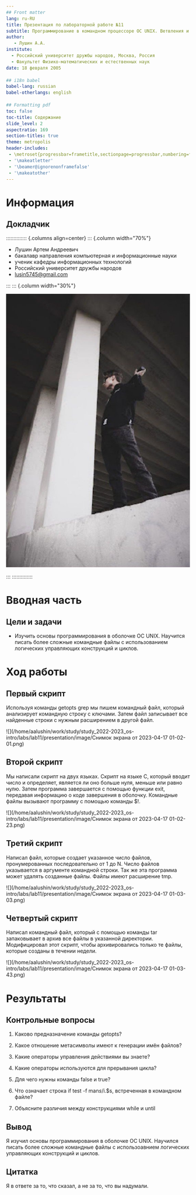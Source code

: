 ```yaml
---
## Front matter
lang: ru-RU
title: Презентация по лабораторной работе №11
subtitle: Программирование в командном процессоре ОС UNIX. Ветвления и циклы
author:
   - Лушин А.А.
institute:
  - Российский университет дружбы народов, Москва, Россия
  - Факультет Физико-математических и естественных наук
date: 18 февраля 2005

## i18n babel
babel-lang: russian
babel-otherlangs: english

## Formatting pdf
toc: false
toc-title: Содержание
slide_level: 2
aspectratio: 169
section-titles: true
theme: metropolis
header-includes:
 - \metroset{progressbar=frametitle,sectionpage=progressbar,numbering=fraction}
 - '\makeatletter'
 - '\beamer@ignorenonframefalse'
 - '\makeatother'
---
```


# Информация

## Докладчик

:::::::::::::: {.columns align=center}
::: {.column width="70%"}

  * Лушин Артем Андреевич
  * бакалавр направления компьютерная и информационные науки
  * ученик кафедры информационных технологий
  * Российский университет дружбы народов
  * [lusin5745@gmail.com](lusin5745@gmail.com)


:::
::: {.column width="30%"}

![](./image/mee.jpg)

:::
::::::::::::::

# Вводная часть

## Цели и задачи

- Изучить основы программирования в оболочке ОС UNIX. Научится писать более
сложные командные файлы с использованием логических управляющих конструкций
и циклов.

# Ход работы

## Первый скрипт


Используя команды getopts grep мы пишем командный файл, который анализирует командную строку с ключами. Затем файл записывает все найденные строки с нужным расширением в другой файл.

![](/home/aalushin/work/study/study_2022-2023_os-intro/labs/lab11/presentation/image/Снимок экрана от 2023-04-17 01-02-01.png)

## Второй скрипт

Мы написали скрипт на двух языках. Скрипт на языке С, который вводит число и определяет, является ли оно больше нуля, меньше или равно нулю. Затем программа завершается с помощью функции exit, передавая информацию о коде завершения в оболочку. Командные файлы вызывают программу с помощью команды $!.

![](/home/aalushin/work/study/study_2022-2023_os-intro/labs/lab11/presentation/image/Снимок экрана от 2023-04-17 01-02-23.png)

## Третий скрипт

Написал файл, которые создает указанное число файлов, пронумерованных последовательно от 1 до N. Число файлов указывается в аргументе командной строки. Так же эта программа может удалять созданные файлы. Файлы имеют расширение tmp.

![](/home/aalushin/work/study/study_2022-2023_os-intro/labs/lab11/presentation/image/Снимок экрана от 2023-04-17 01-03-03.png)

## Четвертый скрипт

Написал командный файл, который с помощью команды tar запаковывает в архив все файлы в указанной директории. Модифицировал этот скрипт, чтобы архивировались только те файлы, которые созданы в течении недели.

![](/home/aalushin/work/study/study_2022-2023_os-intro/labs/lab11/presentation/image/Снимок экрана от 2023-04-17 01-03-43.png)

# Результаты

## Контрольные вопросы

1. Каково предназначение команды getopts?

2. Какое отношение метасимволы имеют к генерации имён файлов?

3. Какие операторы управления действиями вы знаете?

4. Какие операторы используются для прерывания цикла?

5. Для чего нужны команды false и true?

6. Что означает строка if test -f man$s/$i.$s, встреченная в командном файле?

7. Объясните различия между конструкциями while и until

## Вывод

Я изучил основы программирования в оболочке OC UNIX. Научился писать более сложные командные файлы с использоавнием логических управляющих конструкций и циклов.

## Цитатка

Я в ответе за то, что сказал, а не за то, что вы надумали.


